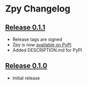 # Zpy Changelog

## [Release 0.1.1](https://github.com/sfstpala/zpy/tree/0.1.1)

- Release tags are signed
- Zpy is now [available on PyPI](https://pypi.python.org/pypi/zpy)
- Added DESCRIPTION.md for PyPI

## [Release 0.1.0](https://github.com/sfstpala/zpy/tree/0.1.0)

- Initial release
